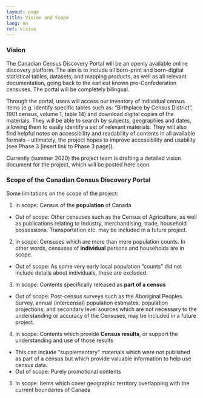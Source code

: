 ```yaml
---
layout: page
title: Vision and Scope
lang: en
ref: vision
---
```


### Vision

The Canadian Census Discovery Portal will be an openly available online discovery platform. The aim is to include all born-print and born-digital statistical tables, datasets, and mapping products, as well as all relevant documentation, going back to the earliest known pre-Confederation censuses. The portal will be completely bilingual.

Through the portal, users will access our inventory of individual census items (e.g. identify specific tables such as: “Birthplace by Census District”, 1901 census, volume 1, table 14) and download digital copies of the materials. They will be able to search by subjects, geographies and dates, allowing them to easily identify a set of relevant materials. They will also find helpful notes on accessibility and readability of contents in all available formats – ultimately, the project hopes to improve accessibility and usability (see Phase 3 [insert link to Phase 3 page]).

Currently (summer 2020) the project team is drafting a detailed vision document for the project, which will be posted here soon. 


### Scope of the Canadian Census Discovery Portal

Some limitations on the scope of the project:

1. In scope: Census of the **population** of Canada
  - Out of scope: Other censuses such as the Census of Agriculture, as well as publications relating to Industry, merchandising, trade, household possessions. Transportation etc. may be included in a future project.  
2. In scope: Censuses which are more than mere population counts. In other words, censuses of **individual** persons and households are in scope.
  - Out of scope: As some very early local population “counts” did not include details about individuals, these are excluded.  
3. In scope: Contents specifically released as **part of a census**
  - Out of scope: Post-census surveys such as the Aboriginal Peoples Survey, annual (intercensal) population estimates, population projections, and secondary level sources which are not necessary to the understanding or accuracy of the Censuses, may be included in a future project.  
4. In scope: Contents which provide **Census results**, or support the understanding and use of those results
  - This can include “supplementary" materials which were not published as part of a census but which provide valuable information to help use census data.
  - Out of scope: Purely promotional contents
5. In scope: Items which cover geographic territory overlapping with the current boundaries of Canada
